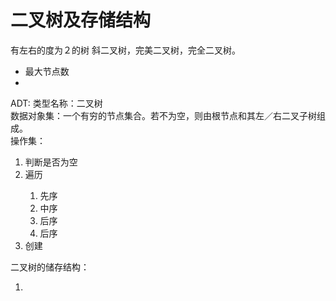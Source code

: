 # 二叉树及存储结构
有左右的度为２的树
斜二叉树，完美二叉树，完全二叉树。

<ul>
<li>最大节点数</li>
<li></li>
</ul>

ADT:
类型名称：二叉树  
数据对象集：一个有穷的节点集合。若不为空，则由根节点和其左／右二叉子树组成。  
操作集：  
<ol>
<li>判断是否为空</li>
<li>遍历</li>
<ol>
<li>先序</li>
<li>中序</li>
<li>后序</li>
<li>后序</li>
</ol>
<li>创建</li>
</ol>

二叉树的储存结构：
<ol>
<li></li>
</ol>